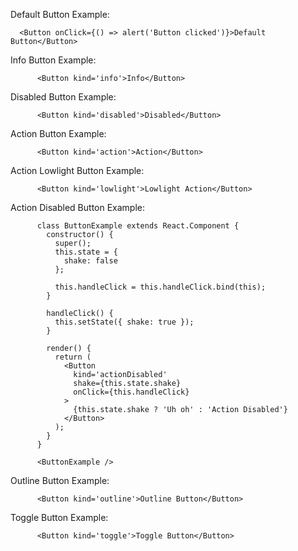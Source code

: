 Default Button Example:

```example
  <Button onClick={() => alert('Button clicked')}>Default Button</Button>
```

Info Button Example:

```example
      <Button kind='info'>Info</Button>
```

Disabled Button Example:

```example
      <Button kind='disabled'>Disabled</Button>
```

Action Button Example:

```example
      <Button kind='action'>Action</Button>
```

Action Lowlight Button Example:

```example
      <Button kind='lowlight'>Lowlight Action</Button>
```

Action Disabled Button Example:

```example
      class ButtonExample extends React.Component {
        constructor() {
          super();
          this.state = {
            shake: false
          };

          this.handleClick = this.handleClick.bind(this);
        }

        handleClick() {
          this.setState({ shake: true });
        }

        render() {
          return (
            <Button
              kind='actionDisabled'
              shake={this.state.shake}
              onClick={this.handleClick}
            >
              {this.state.shake ? 'Uh oh' : 'Action Disabled'}
            </Button>
          );
        }
      }

      <ButtonExample />
```

Outline Button Example:

```example
      <Button kind='outline'>Outline Button</Button>
```

Toggle Button Example:

```example
      <Button kind='toggle'>Toggle Button</Button>
```
